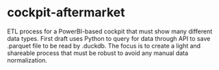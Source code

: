 # cockpit-aftermarket
ETL process for a PowerBI-based cockpit that must show many different data types. First draft uses Python to query for data through API to save .parquet file to be read by .duckdb. The focus is to create a light and shareable process that must be robust to avoid any manual data normalization.
